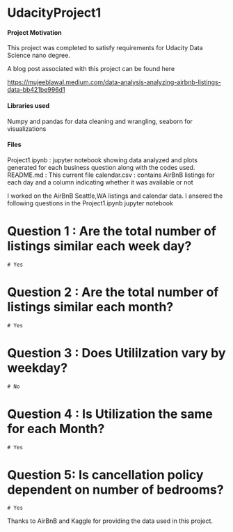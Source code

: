 # UdacityProject1
#### Project Motivation
This project was completed to satisfy requirements for Udacity Data Science nano degree.

A blog post associated with this project can be found here

https://mujeeblawal.medium.com/data-analysis-analyzing-airbnb-listings-data-bb421be996d1


#### Libraries used 
Numpy and pandas for data cleaning and wrangling, seaborn for visualizations

#### Files
Project1.ipynb : jupyter notebook showing data analyzed and plots generated for each business question along with the codes used.
README.md : This current file
calendar.csv : contains AirBnB listings for each day and a column indicating whether it was available or not


I worked on the AirBnB Seattle,WA listings and calendar data. I ansered the following questions in the Project1.ipynb jupyter notebook
# Question 1 : Are the total number of listings similar each week day?
    # Yes
# Question 2 : Are the total number of listings similar each month?
    # Yes
# Question 3 : Does Utililzation vary by weekday?
    # No
# Question 4 : Is Utilization the same for each Month?
    # Yes
# Question 5: Is cancellation policy dependent on number of bedrooms?
    # Yes

Thanks to AirBnB and Kaggle for providing the data used in this project.
